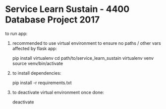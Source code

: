 # Service Learn Sustain - 4400 Database Project 2017

to run app:

1. recommended to use virtual environment to ensure no paths / other vars affected by flask app:

	pip install virtualenv
	cd path/to/service_learn_sustain
	virtualenv venv
	source venv/bin/activate

2. to install dependencies:

	pip install -r requirements.txt

3. to deactivate virtual environment once done:

	deactivate

